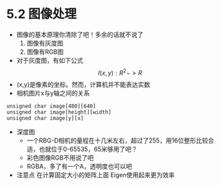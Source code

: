 # 5.2 图像处理
* 图像的基本原理你清除了吧！多余的话就不说了
  1. 图像有灰度图
  2. 图像有RGB图
* 对于灰度图，有如下公式 
  $$ I(x,y):R^2->R$$ 
* (x,y)是像素的坐标。然而，计算机并不能表达实数
* 相机图片x与y轴之间的关系
```
unsigned char image[480][640]
unsigned char image[height][width]
unsigned char image[y][x]
```

* 深度图
  * 一个RBG-D相机的量程在十几米左右，超过了255，用16位整形比较合适，也就位于0-65535，65米够用了吧？
  * 彩色图像RGB不用说了吧
  * RGBA，多了有一个A，透明度也可以吧
* 注意点 在计算固定大小的矩阵上面 Eigen使用起来更为效率